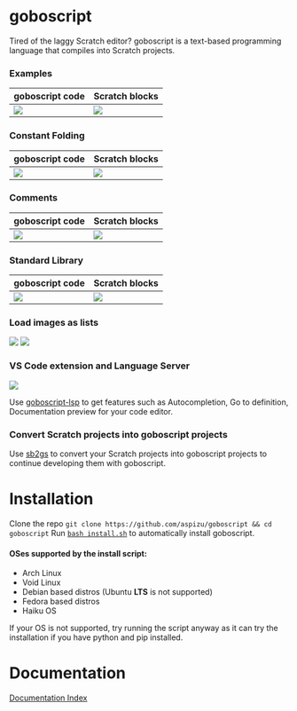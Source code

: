 # goboscript

Tired of the laggy Scratch editor? goboscript is a text-based programming language that
compiles into Scratch projects.

### Examples
| goboscript code | Scratch blocks |
| --------------- | -------------- |
|![](https://media.discordapp.net/attachments/972556399928299661/1139621537725558816/image.png)|![](https://media.discordapp.net/attachments/972556399928299661/1139621589248397404/image.png)|
### Constant Folding
| goboscript code | Scratch blocks |
| --------------- | -------------- |
|![](https://media.discordapp.net/attachments/972556399928299661/1139624060196761730/image.png)|![](https://media.discordapp.net/attachments/972556399928299661/1139624096427167874/image.png)|
### Comments
| goboscript code | Scratch blocks |
| --------------- | -------------- |
|![](https://media.discordapp.net/attachments/972556399928299661/1139634581033721906/image.png)|![](https://media.discordapp.net/attachments/972556399928299661/1139634682728816662/image.png)|
### Standard Library
| goboscript code | Scratch blocks |
| --------------- | -------------- |
|![](https://media.discordapp.net/attachments/972556399928299661/1139635745313804418/image.png)|![](https://media.discordapp.net/attachments/972556399928299661/1139635766214008932/image.png)|
### Load images as lists
![](https://media.discordapp.net/attachments/972556399928299661/1139636837581856925/image.png)
![](https://media.discordapp.net/attachments/972556399928299661/1139637985890029568/image.png)

### VS Code extension and Language Server

![](https://media.discordapp.net/attachments/972556399928299661/1139561598256689253/image.png)

Use [goboscript-lsp](https://github.com/aspizu/goboscript-lsp) to get features such as Autocompletion, Go to definition, Documentation preview for your code editor.

### Convert Scratch projects into goboscript projects

Use [sb2gs](https://github.com/aspizu/sb2gs) to convert your Scratch projects into
goboscript projects to continue developing them with goboscript.

# Installation

Clone the repo `git clone https://github.com/aspizu/goboscript && cd goboscript`
Run [`bash install.sh`](./install.sh) to automatically install goboscript.

#### OSes supported by the install script:
 - Arch Linux
 - Void Linux
 - Debian based distros (Ubuntu **LTS** is not supported)
 - Fedora based distros
 - Haiku OS

If your OS is not supported, try running the script anyway as it can try the
installation if you have python and pip installed.

# Documentation

[Documentation Index](docs/DOCS.md)
